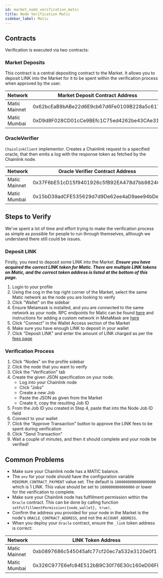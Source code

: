 ```yaml
---
id: market_node_verification_matic
title: Node Verification Matic
sidebar_label: Matic
---
```


## Contracts
Verification is executed via two contracts:

### Market Deposits
This contract is a central depositing contract to the Market. It allows you to deposit LINK into the 
Market for it to be spent within the verification process when approved by the user.

| Network          | Market Deposit Contract Address            |
|------------------|--------------------------------------------|
| Matic Mainnet    | 0x62bcEaB9bABe22d6E9cb67d6Fe0109B228a5c617 |
| Matic Mumbai     | 0xD9d8F028CD01cCe9BEfc1C75ed4262be43CAe318 |


### OracleVerifier
`ChainlinkClient` implementor. Creates a Chainlink request to a specified oracle, that then emits a log 
with the response token as fetched by the Chainlink node. 

| Network          | Oracle Verifier Contract Address           |
|------------------|--------------------------------------------|
| Matic Mainnet    | 0x37F6bE51cD15f9401926c5fB92EA478d7bb98246 |
| Matic Mumbai     | 0x15bD39adCFE535629d7d9De62ee4aD9aee94bDeB |

## Steps to Verify
We've spent a lot of time and effort trying to make the verification process as simple as possible for people to run 
through themselves, although we understand there still could be issues.

### Deposit LINK
Firstly, you need to deposit some LINK into the Market. ***Ensure you have acquired the correct LINK token for Matic.
There are multiple LINK tokens on Matic, and the correct token address is listed at the bottom of this page.***

1. Login to your profile
2. Using the cog in the top right corner of the Market, select the same Matic network as the node you are looking to verify
3. Click "Wallet" on the sidebar
4. Ensure Metamask is installed, and you are connected to the same network as your node. RPC endpoints for Matic can be found 
[here](https://docs.matic.network/docs/develop/network-details/network/) and instructions for adding a custom network in MetaMask are 
[here](https://metamask.zendesk.com/hc/en-us/articles/360043227612-How-to-add-a-custom-Network-RPC-and-or-Block-Explorer)
5. Click "Connect" in the Wallet Access section of the Market
6. Make sure you have enough LINK to deposit in your wallet
7. Click "Deposit LINK" and enter the amount of LINK charged as per the [fees page](https://market.link/fees)

### Verification Process

1. Click "Nodes" on the profile sidebar
2. Click the node that you want to verify
3. Click the "Verification" tab
4. Create the given JSON specification on your node.
    - Log into your Chainlink node
    - Click "Jobs"
    - Create a new Job
    - Paste the JSON as given from the Market
    - Create it, copy the resulting Job ID
5. From the Job ID you created in Step 4, paste that into the Node Job ID field
6. Connect to your wallet
7. Click the "Approve Transaction" button to approve the LINK fees to be spent during verification
8. Click "Send Transaction"
9. Wait a couple of minutes, and then it should complete and your node be verified!

## Common Problems

- Make sure your Chainlink node has a MATIC balance.
- The `env` for your node should have the configuration variable `MINIMUM_CONTRACT_PAYMENT` value set. The default is `1000000000000000000` which is 1 LINK. This value should be set to `1000000000000000` or lower for the verification to complete.
- Make sure your Chainlink node has fulfillment permission within the `Oracle` contract. This can be done by calling function `setFulfillmentPermission({node_wallet}, true)`.
- Confirm the address you provided for your node in the Market is the node's `ORACLE_CONTRACT_ADDRESS`, and not the `ACCOUNT_ADDRESS`.
- When you deploy your `Oracle` contract, ensure the `_link` token address is correct:

| Network          | LINK Token Address                         |
|------------------|--------------------------------------------|
| Matic Mainnet    | 0xb0897686c545045afc77cf20ec7a532e3120e0f1 |
| Matic Mumbai     | 0x326C977E6efc84E512bB9C30f76E30c160eD06FB |